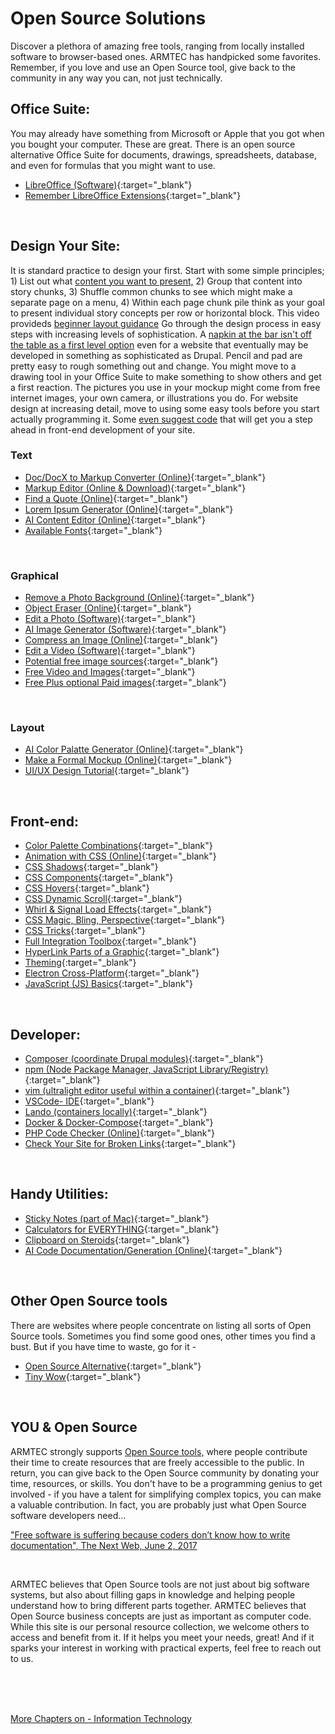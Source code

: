 # Open Source Solutions

Discover a plethora of amazing free tools, ranging from locally installed software to browser-based ones. ARMTEC has handpicked some favorites. Remember, if you love and use an Open Source tool, give back to the community in any way you can, not just technically.

## Office Suite:

You may already have something from Microsoft or Apple that you got when you bought your computer.  These are great.  There is an open source alternative Office Suite for documents, drawings, spreadsheets, database, and even for formulas that you might want to use.

- [LibreOffice (Software)](https://www.libreoffice.org/){:target="_blank"}
- [Remember LibreOffice Extensions](https://extensions.libreoffice.org/){:target="_blank"}
  
<br>

## Design Your Site:

It is standard practice to design your first.  Start with some simple principles; 1) List out what [content you want to present,](https://www.youtube.com/watch?v=CaNt4DEeIgU) 2) Group that content into story chunks, 3) Shuffle common chunks to see which might make a separate page on a menu, 4) Within each page chunk pile think as your goal to present individual story concepts per row or horizontal block.  This video provideds [beginner layout guidance](https://www.youtube.com/watch?v=3C_22eBWpjg)  Go through the design process in easy steps with increasing levels of sophistication.  A [napkin at the bar isn't off the table as a first level option](https://www.youtube.com/watch?v=35e16QDFE7k) even for a website that eventually may be developed in something as sophisticated as Drupal.   Pencil and pad are pretty easy to rough something out and change.  You might move to a drawing tool in your Office Suite to make something to show others and get a first reaction.  The pictures you use in your mockup might come from free internet images, your own camera, or illustrations you do.  For website design at increasing detail, move to using some easy tools before you start actually programming it.  Some [even suggest code](https://penpot.app/) that will get you a step ahead in front-end development of your site.

### Text
- [Doc/DocX to Markup Converter (Online)](https://word2md.com/){:target="_blank"}
- [Markup Editor (Online & Download)](https://readme.so/editor){:target="_blank"}
- [Find a Quote (Online)](https://metaphor.systems/){:target="_blank"}
- [Lorem Ipsum Generator (Online)](https://lipsum.com/){:target="_blank"}
- [AI Content Editor (Online)](https://app.writesonic.com/template/da9ef70b-a08f-4640-9a27-344d1b9f7fe7/chatsonic/8e698ef5-8208-4740-96ce-db0d57a58c52){:target="_blank"}
- [Available Fonts](https://fonts.google.com/){:target="_blank"}
  
<br>

### Graphical
- [Remove a Photo Background (Online)](https://www.remove.bg/upload){:target="_blank"}
- [Object Eraser (Online)](https://magicstudio.com/magiceraser){:target="_blank"}
- [Edit a Photo (Software)](https://www.gimp.org/){:target="_blank"}
- [AI Image Generator (Software)](https://diffusionbee.com/){:target="_blank"}
- [Compress an Image (Online)](https://compressor.io/){:target="_blank"}
- [Edit a Video (Software)](https://www.vlognow.me){:target="_blank"}
- [Potential free image sources](https://Pexels.com){:target="_blank"}
- [Free Video and Images](https://coverr.co/){:target="_blank"}
- [Free Plus optional Paid images](https://unsplash.com/){:target="_blank"}

<br>	

### Layout
- [AI Color Palatte Generator (Online)](https://huemint.com/){:target="_blank"}
- [Make a Formal Mockup (Online)](https://penpot.app/){:target="_blank"}
- [UI/UX Design Tutorial](https://www.youtube.com/watch?v=c9Wg6Cb_YlU){:target="_blank"}

<br>

## Front-end:
- [Color Palette Combinations](https://fffuel.co){:target="_blank"}
- [Animation with CSS (Online)](https://animista.net/){:target="_blank"}
- [CSS Shadows](https://neumorphism.io/#8c00ff){:target="_blank"}
- [CSS Components](https://uiverse.io/all){:target="_blank"}
- [CSS Hovers](http://ianlunn.github.io/Hover/){:target="_blank"}
- [CSS Dynamic Scroll](https://michalsnik.github.io/aos/){:target="_blank"}
- [Whirl & Signal Load Effects](https://whirl.netlify.app/){:target="_blank"}
- [CSS Magic, Bling, Perspective](https://www.minimamente.com/project/magic/){:target="_blank"}
- [CSS Tricks](https://css-tricks.com/){:target="_blank"}
- [Full Integration Toolbox](https://10015.io/){:target="_blank"}
- [HyperLink Parts of a Graphic](http://www.javascriptkit.com/howto/imagemap.shtml){:target="_blank"}
- [Theming](../theme/frontoverview.md){:target="_blank"}
- [Electron Cross-Platform](https://www.electronjs.org/){:target="_blank"}
- [JavaScript (JS) Basics](https://khosee6.medium.com/an-intro-to-javascript-its-history-and-attributes-ca4d122e6450){:target="_blank"}

<br>

## Developer:
- [Composer (coordinate Drupal modules)](https://getcomposer.org/){:target="_blank"}
- [npm (Node Package Manager, JavaScript Library/Registry)](https://www.npmjs.com/){:target="_blank"}
- [vim (ultralight editor useful within a container)](https://www.vim.org/){:target="_blank"}
- [VSCode- IDE](https://code.visualstudio.com/){:target="_blank"}
- [Lando (containers locally)](https://lando.dev/){:target="_blank"}
- [Docker & Docker-Compose](https://docker-curriculum.com/){:target="_blank"}
- [PHP Code Checker (Online)](https://extendsclass.com/php-tester.html){:target="_blank"}
- [Check Your Site for Broken Links](https://www.brokenlinkcheck.com/){:target="_blank"}
    
<br>

## Handy Utilities:
- [Sticky Notes (part of Mac)](https://support.apple.com/guide/stickies/welcome/mac){:target="_blank"}
- [Calculators for EVERYTHING](https://www.omnicalculator.com/){:target="_blank"}
- [Clipboard on Steroids](https://apps.apple.com/us/app/flycut-clipboard-manager/id442160987?mt=12){:target="_blank"}
- [AI Code Documentation/Generation (Online)](https://www.figstack.com/){:target="_blank"}

<br>

## Other Open Source tools

There are websites where people concentrate on listing all sorts of Open Source tools.  Sometimes you find some good ones, other times you find a bust.  But if you have time to waste, go for it -

- [Open Source Alternative](https://www.opensourcealternative.to/){:target="_blank"}
- [Tiny Wow](https://tinywow.com/){:target="_blank"}

<br>

## YOU & Open Source

ARMTEC strongly supports [Open Source tools,](../book/opensource.md) where people contribute their time to create resources that are freely accessible to the public. In return, you can give back to the Open Source community by donating your time, resources, or skills. You don't have to be a programming genius to get involved - if you have a talent for simplifying complex topics, you can make a valuable contribution. In fact, you are probably just what Open Source software developers need...

["Free software is suffering because coders don’t know how to write documentation", The Next Web, June 2, 2017
](https://thenextweb.com/news/free-software-is-suffering-because-coders-dont-know-how-to-write-documentation)

<br>

ARMTEC believes that Open Source tools are not just about big software systems, but also about filling gaps in knowledge and helping people understand how to bring different parts together.  ARMTEC believes that Open Source business concepts are just as important as computer code. While this site is our personal resource collection, we welcome others to access and benefit from it. If it helps you meet your needs, great! And if it sparks your interest in working with practical experts, feel free to reach out to us.


<br>
<br>
<br>

[More Chapters on - Information Technology](../chapters.md#information-technology)
